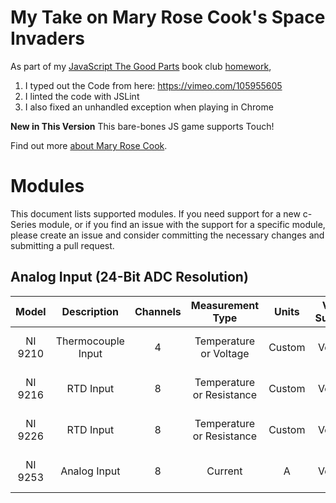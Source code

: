 My Take on Mary Rose Cook's Space Invaders
=================

As part of my [JavaScript The Good Parts](https://www.amazon.com/JavaScript-Good-Parts-Douglas-Crockford/dp/0596517742) book club [homework](https://nitalk.jiveon.com/docs/DOC-488887),

1. I typed out the Code from here: https://vimeo.com/105955605
2. I linted the code with JSLint
3. I also fixed an unhandled exception when playing in Chrome

**New in This Version** This bare-bones JS game supports Touch!


Find out more [about Mary Rose Cook](https://maryrosecook.com/).



# Modules

This document lists supported modules. If you need support for a new c-Series module, or if you find an issue with the support for a specific module, please create an issue and consider committing the necessary changes and submitting a pull request. 

## Analog Input (24-Bit ADC Resolution)
| Model | Description | Channels | Measurement Type | Units | Version Supported |
|:---:|:---:|:---:|:---:|:---:|:---:|
| NI 9210 | Thermocouple Input | 4 | Temperature or Voltage | Custom | >= VeriStand 2018 |
| NI 9216 | RTD Input | 8 | Temperature or Resistance | Custom | >= VeriStand 2017 |
| NI 9226 | RTD Input | 8 | Temperature or Resistance | Custom | >= VeriStand 2017 |
| NI 9253 | Analog Input | 8 | Current | A | >= VeriStand 2019 |
